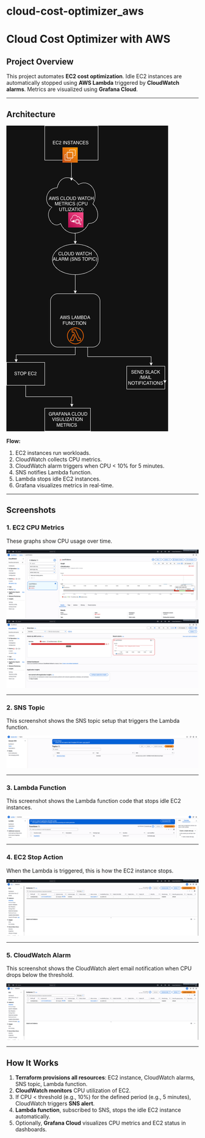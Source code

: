 # cloud-cost-optimizer_aws
# Cloud Cost Optimizer with AWS

## Project Overview
This project automates **EC2 cost optimization**. Idle EC2 instances are automatically stopped using **AWS Lambda** triggered by **CloudWatch alarms**. Metrics are visualized using **Grafana Cloud**.

---

## Architecture
![Architecture Diagram](arch.png)

**Flow:**
1. EC2 instances run workloads.
2. CloudWatch collects CPU metrics.
3. CloudWatch alarm triggers when CPU < 10% for 5 minutes.
4. SNS notifies Lambda function.
5. Lambda stops idle EC2 instances.
6. Grafana visualizes metrics in real-time.

---

## Screenshots

### 1. EC2 CPU Metrics
These graphs show CPU usage over time.

![CPU Graph](cpu.png)
![CPU Graph 2](cpu_2.png)

---

### 2. SNS Topic
This screenshot shows the SNS topic setup that triggers the Lambda function.

![SNS Topic](sns_topic.png)

---

### 3. Lambda Function
This screenshot shows the Lambda function code that stops idle EC2 instances.

![Lambda Function](lamda_function.png)

---

### 4. EC2 Stop Action
When the Lambda is triggered, this is how the EC2 instance stops.

![EC2 Stop](Ec2_stop.png)

---

### 5. CloudWatch Alarm
This screenshot shows the CloudWatch alert email notification when CPU drops below the threshold.

![CloudWatch Alarm](Ec2_stop.png)

---
## How It Works  

1. **Terraform provisions all resources**: EC2 instance, CloudWatch alarms, SNS topic, Lambda function.  
2. **CloudWatch monitors** CPU utilization of EC2.  
3. If CPU < threshold (e.g., 10%) for the defined period (e.g., 5 minutes), CloudWatch triggers **SNS alert**.  
4. **Lambda function**, subscribed to SNS, stops the idle EC2 instance automatically.  
5. Optionally, **Grafana Cloud** visualizes CPU metrics and EC2 status in dashboards.

